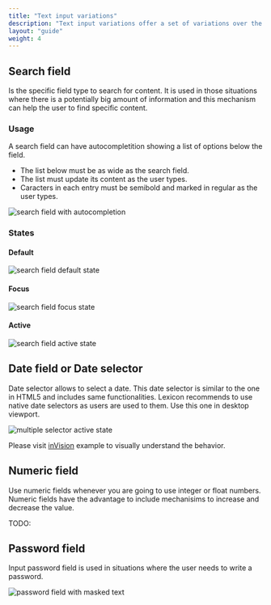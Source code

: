 ```yaml
---
title: "Text input variations"
description: "Text input variations offer a set of variations over the text input: search field, date field or date selector, numeric field"
layout: "guide"
weight: 4
---
```


## Search field

Is the specific field type to search for content. It is used in those situations where there is a potentially big amount of information and this mechanism can help the user to find specific content.

### Usage
A search field can have autocompletition showing a list of options below the field.
* The list below must be as wide as the search field.
* The list must update its content as the user types.
* Caracters in each entry must be semibold and marked in regular as the user types.

![search field with autocompletion](../../../images/SearchAutocomplete.png)

### States

#### Default

![search field default state](../../../images/InputSearch.png)

#### Focus

![search field focus state](../../../images/InputSearch+Focus.png)

#### Active

![search field active state](../../../images/InputSearch+Active.png)

## Date field or Date selector

Date selector allows to select a date. This date selector is similar to the one in HTML5 and includes same functionalities. Lexicon recommends to use native date selectors as users are used to them. Use this one in desktop viewport.

![multiple selector active state](../../../images/DatePickerOpen.png)

Please visit [inVision](https://liferay.invisionapp.com/share/PSAI8IVRY#/228431317_Calendar_Text_Field) example to visually understand the behavior.


## Numeric field

Use numeric fields whenever you are going to use integer or float numbers. Numeric fields have the advantage to include mechanisims to increase and decrease the value.

TODO: 

## Password field

Input password field is used in situations where the user needs to write a password.

![password field with masked text](../../../images/InputPassword.png)

